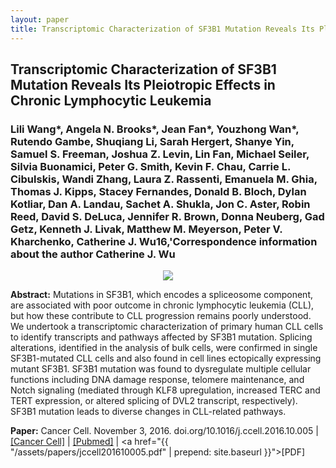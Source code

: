 ```yaml
---
layout: paper
title: Transcriptomic Characterization of SF3B1 Mutation Reveals Its Pleiotropic Effects in Chronic Lymphocytic Leukemia
---
```


## Transcriptomic Characterization of SF3B1 Mutation Reveals Its Pleiotropic Effects in Chronic Lymphocytic Leukemia

### Lili Wang\*, Angela N. Brooks\*, **Jean Fan\***, Youzhong Wan\*, Rutendo Gambe, Shuqiang Li, Sarah Hergert, Shanye Yin, Samuel S. Freeman, Joshua Z. Levin, Lin Fan, Michael Seiler, Silvia Buonamici, Peter G. Smith, Kevin F. Chau, Carrie L. Cibulskis, Wandi Zhang, Laura Z. Rassenti, Emanuela M. Ghia, Thomas J. Kipps, Stacey Fernandes, Donald B. Bloch, Dylan Kotliar, Dan A. Landau, Sachet A. Shukla, Jon C. Aster, Robin Reed, David S. DeLuca, Jennifer R. Brown, Donna Neuberg, Gad Getz, Kenneth J. Livak, Matthew M. Meyerson, Peter V. Kharchenko, Catherine J. Wu16,'Correspondence information about the author Catherine J. Wu

<div align="center"><img class="img-responsive" src="{{ "/assets/papers/jccell201610005.png" | prepend: site.baseurl }}"></div>

**Abstract:** Mutations in SF3B1, which encodes a spliceosome component, are associated with poor outcome in chronic lymphocytic leukemia (CLL), but how these contribute to CLL progression remains poorly understood. We undertook a transcriptomic characterization of primary human CLL cells to identify transcripts and pathways affected by SF3B1 mutation. Splicing alterations, identified in the analysis of bulk cells, were confirmed in single SF3B1-mutated CLL cells and also found in cell lines ectopically expressing mutant SF3B1. SF3B1 mutation was found to dysregulate multiple cellular functions including DNA damage response, telomere maintenance, and Notch signaling (mediated through KLF8 upregulation, increased TERC and TERT expression, or altered splicing of DVL2 transcript, respectively). SF3B1 mutation leads to diverse changes in CLL-related pathways.

**Paper:** Cancer Cell. November 3, 2016. doi.org/10.1016/j.ccell.2016.10.005 | [[Cancer Cell]](https://doi.org/10.1016/j.ccell.2016.10.005) |
[[Pubmed]](https://www.ncbi.nlm.nih.gov/pubmed/27818134) |
<a href="{{ "/assets/papers/jccell201610005.pdf" | prepend: site.baseurl }}">[PDF]</a>



